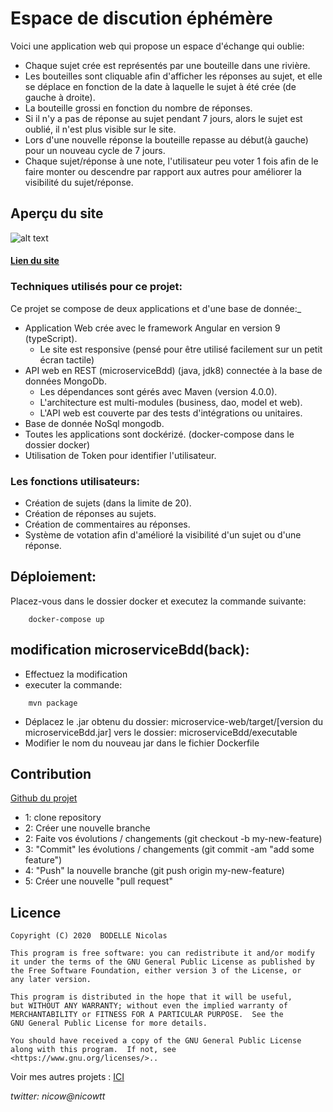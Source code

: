 # Espace de discution éphémère
Voici une application web qui propose un espace d'échange qui oublie:</br>
* Chaque sujet crée est représentés par une bouteille dans une rivière.
* Les bouteilles sont cliquable afin d'afficher les réponses au sujet, et elle se déplace 
en fonction de la date à laquelle le sujet à été crée (de gauche à droite).
* La bouteille grossi en fonction du nombre de réponses.
* Si il n'y a pas de réponse au sujet pendant 7 jours, alors le sujet est oublié, il n'est 
plus visible sur le site. 
* Lors d'une nouvelle réponse la bouteille repasse au début(à gauche) 
pour un nouveau cycle de 7 jours.
* Chaque sujet/réponse à une note, l'utilisateur peu voter 1 fois afin de le faire monter 
ou descendre par rapport aux autres pour améliorer la visibilité du sujet/réponse.

## Aperçu du site
![alt text](https://github.com/nicowtt/solution_project/blob/master/discutProject.jpg)<br>
#### [Lien du site](http://discut.hopto.org/)

### Techniques utilisés pour ce projet:
Ce projet se compose de deux applications et d'une base de donnée:_
* Application Web crée avec le framework Angular en version 9 (typeScript).
    * Le site est responsive (pensé pour être utilisé facilement sur un petit écran tactile)
* API web en REST (microserviceBdd) (java, jdk8) connectée à la base de données
MongoDb.
    * Les dépendances sont gérés avec Maven (version 4.0.0).
    * L'architecture est multi-modules (business, dao, model et web).
    * L'API web est couverte par des tests d'intégrations ou unitaires.
* Base de donnée NoSql mongodb.
* Toutes les applications sont dockérizé. (docker-compose dans le dossier docker)
* Utilisation de Token pour identifier l'utilisateur.

### Les fonctions utilisateurs:
* Création de sujets (dans la limite de 20).
* Création de réponses au sujets.
* Création de commentaires au réponses.
* Système de votation afin d'amélioré la visibilité d'un sujet ou d'une réponse.

## Déploiement:
Placez-vous dans le dossier docker et executez la commande suivante:
```
    docker-compose up
```
## modification microserviceBdd(back):
- Effectuez la modification
- executer la commande:
```
    mvn package
```
- Déplacez le .jar obtenu du dossier: microservice-web/target/[version du microserviceBdd.jar]
vers le dossier: microserviceBdd/executable
- Modifier le nom du nouveau jar dans le fichier Dockerfile

## Contribution
[Github du projet](https://github.com/nicowtt/solution_project)

* 1: clone repository
* 2: Créer une nouvelle branche
* 2: Faite vos évolutions / changements (git checkout -b my-new-feature)
* 3: "Commit" les évolutions / changements (git commit -am "add some feature")
* 4: "Push" la nouvelle branche (git push origin my-new-feature)
* 5: Créer une nouvelle "pull request"

## Licence
    Copyright (C) 2020  BODELLE Nicolas

    This program is free software: you can redistribute it and/or modify
    it under the terms of the GNU General Public License as published by
    the Free Software Foundation, either version 3 of the License, or
    any later version.

    This program is distributed in the hope that it will be useful,
    but WITHOUT ANY WARRANTY; without even the implied warranty of
    MERCHANTABILITY or FITNESS FOR A PARTICULAR PURPOSE.  See the
    GNU General Public License for more details.

    You should have received a copy of the GNU General Public License
    along with this program.  If not, see <https://www.gnu.org/licenses/>..

Voir mes autres projets :
[ICI](https://github.com/nicowtt?tab=repositories)


*twitter: nicow@nicowtt*